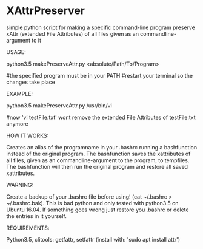 # XAttrPreserver
simple python script for making a specific command-line program preserve xAttr (extended File Attributes) of all files given as an commandline-argument to it



USAGE:

  python3.5 makePreserveAttr.py <absolute/Path/To/Program>
  
  #the specified program must be in your PATH
  #restart your terminal so the changes take place


EXAMPLE:

  python3.5 makePreserveAttr.py /usr/bin/vi
  
  #now 'vi testFile.txt'  wont remove the extended File Attributes of testFile.txt anymore



HOW IT WORKS:

  Creates an alias of the programname in your .bashrc running a bashfunction instead of the original program.
  The bashfunction saves the xattributes of all files, given as an commandline-argument to the program, to tempfiles.
  The bashfunction will then run the original program and restore all saved xattributes.



WARNING:

  Create a backup of your .bashrc file before using! (cat ~/.bashrc > ~/.bashrc.bak).
  This is bad python and only tested with python3.5 on Ubuntu 16.04.
  If something goes wrong just restore you .bashrc or delete the entries in it yourself.
  
  
 REQUIREMENTS:
 
  Python3.5, 
  clitools: getfattr, setfattr (install with: 'sudo apt install attr')
